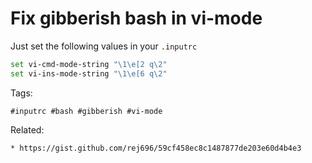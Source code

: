 # Fix gibberish bash in vi-mode

Just set the following values in your `.inputrc`

```bash
set vi-cmd-mode-string "\1\e[2 q\2"
set vi-ins-mode-string "\1\e[6 q\2"
```

Tags:
```
#inputrc #bash #gibberish #vi-mode
```

Related:
```
* https://gist.github.com/rej696/59cf458ec8c1487877de203e60d4b4e3 
```
